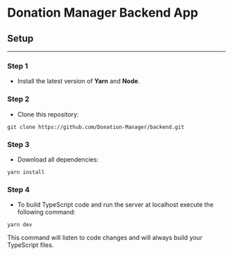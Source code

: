 # Donation Manager Backend App

## Setup
___
### Step 1
- Install the latest version of **Yarn** and **Node**.

### Step 2
- Clone this repository: 
```shell
git clone https://github.com/Donation-Manager/backend.git
```

### Step 3
- Download all dependencies:
```shell
yarn install
```

### Step 4
- To build TypeScript code and run the server at localhost execute the following command:
```shell
yarn dev
```
This command will listen to code changes and will always build your TypeScript files.

